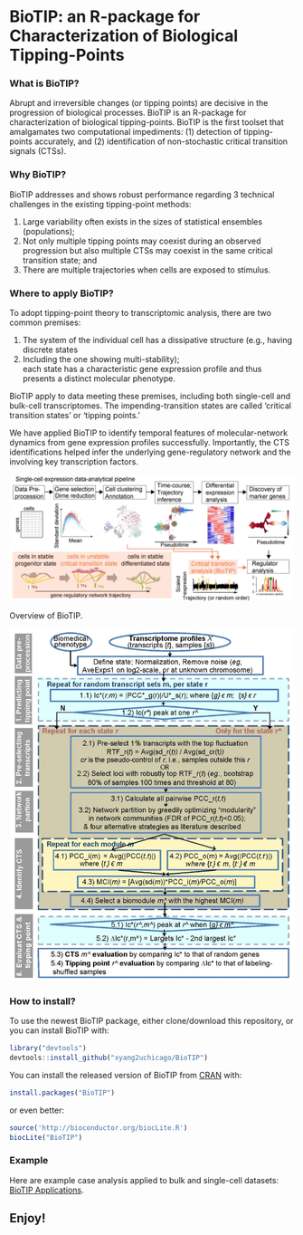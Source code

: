 # BioTIP: an R-package for Characterization of Biological Tipping-Points
### What is BioTIP?
Abrupt and irreversible changes (or tipping points) are decisive in the progression of biological processes. BioTIP is an R-package for characterization of biological tipping-points. BioTIP is the first toolset that amalgamates two computational impediments: (1) detection of tipping-points accurately, and (2) identification of non-stochastic critical transition signals (CTSs). 

### Why BioTIP?
BioTIP addresses and shows robust performance regarding 3 technical challenges in the existing tipping-point methods:

1. Large variability often exists in the sizes of statistical ensembles (populations);  
2. Not only multiple tipping points may coexist during an observed progression but also multiple CTSs may coexist in the same critical transition state; and  
3. There are multiple trajectories when cells are exposed to stimulus.

### Where to apply BioTIP?
To adopt tipping-point theory to transcriptomic analysis, there are two common premises:  

1. The system of the individual cell has a dissipative structure (e.g., having discrete states 
2. Including the one showing multi-stability);  
each state has a characteristic gene expression profile and thus presents a distinct molecular phenotype.  

BioTIP apply to data meeting these premises, including both single-cell and bulk-cell transcriptomes. The impending-transition states are called ‘critical transition states’ or ‘tipping points.’

We have applied BioTIP to identify temporal features of molecular-network dynamics from gene expression profiles successfully. Importantly, the CTS identifications helped infer the underlying gene-regulatory network and the involving key transcription factors.


![](imgs/Fig1_scRNARNAseq_pipeline_2021_xy.jpg)

Overview of BioTIP.

![](imgs/FigS1_BioTIP_pipeline_detailed_v7.jpg)

### How to install?
To use the newest BioTIP package, either clone/download this repository, or you can install BioTIP with:

```r
library("devtools")
devtools::install_github("xyang2uchicago/BioTIP")
```

You can install the released version of BioTIP from [CRAN](https://CRAN.R-project.org) with:

``` r
install.packages("BioTIP")
```
or even better:
``` r
source('http://bioconductor.org/biocLite.R')
biocLite("BioTIP")
```

### Example
Here are example case analysis applied to bulk and single-cell datasets:
[BioTIP Applications](https://github.com/xyang2uchicago/BioTIP_application).

## Enjoy!

